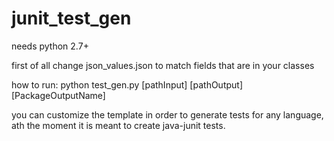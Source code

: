 # junit_test_gen

needs python 2.7+


first of all change json_values.json to match fields that are in your classes

how to run: python test_gen.py [pathInput] [pathOutput] [PackageOutputName]

you can customize the template in order to generate tests for any language, ath the moment it is meant to create java-junit tests.
